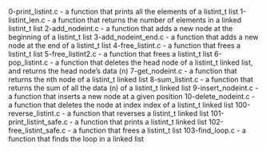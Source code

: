0-print_listint.c - a function that prints all the elements of a listint_t list
1-listint_len.c - a function that returns the number of elements in a linked listint_t list
2-add_nodeint.c - a function that adds a new node at the beginning of a listint_t list
3-add_nodeint_end.c - a function that adds a new node at the end of a listint_t list
4-free_listint.c - a function that frees a listint_t list
5-free_listint2.c - a function that frees a listint_t list
6-pop_listint.c - a function that deletes the head node of a listint_t linked list, and returns the head node’s data (n)
7-get_nodeint.c - a function that returns the nth node of a listint_t linked list
8-sum_listint.c - a function that returns the sum of all the data (n) of a listint_t linked list
9-insert_nodeint.c - a function that inserts a new node at a given position
10-delete_nodeint.c - a function that deletes the node at index index of a listint_t linked list
100-reverse_listint.c - a function that reverses a listint_t linked list
101-print_listint_safe.c - a function that prints a listint_t linked list
102-free_listint_safe.c - a function that frees a listint_t list
103-find_loop.c - a function that finds the loop in a linked list
